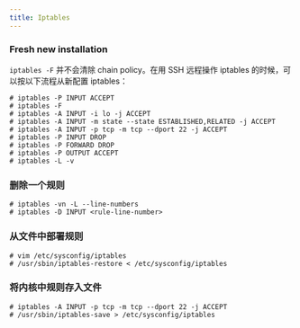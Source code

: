 ```yaml
---
title: Iptables
---
```


### Fresh new installation

`iptables -F` 并不会清除 chain policy。在用 SSH 远程操作 iptables 的时候，可以按以下流程从新配置 iptables：

	# iptables -P INPUT ACCEPT
	# iptables -F
	# iptables -A INPUT -i lo -j ACCEPT
	# iptables -A INPUT -m state --state ESTABLISHED,RELATED -j ACCEPT
	# iptables -A INPUT -p tcp -m tcp --dport 22 -j ACCEPT
	# iptables -P INPUT DROP
	# iptables -P FORWARD DROP
	# iptables -P OUTPUT ACCEPT
	# iptables -L -v

### 删除一个规则

	# iptables -vn -L --line-numbers
	# iptables -D INPUT <rule-line-number>

### 从文件中部署规则

	# vim /etc/sysconfig/iptables
	# /usr/sbin/iptables-restore < /etc/sysconfig/iptables

### 将内核中规则存入文件

	# iptables -A INPUT -p tcp -m tcp --dport 22 -j ACCEPT
	# /usr/sbin/iptables-save > /etc/sysconfig/iptables
